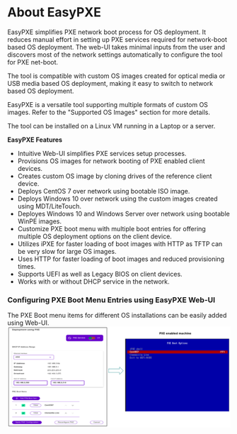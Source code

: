 
# About EasyPXE
EasyPXE simplifies PXE network boot process for OS deployment.
It reduces manual effort in setting up PXE services required for network-boot based OS deployment. The web-UI takes minimal inputs from the user and discovers most of the network settings automatically to configure the tool for PXE net-boot.

The tool is compatible with custom OS images created for optical media or USB media based OS deployment, making it easy to switch to network based OS deployment.

EasyPXE is a versatile tool supporting multiple formats of custom OS images. Refer to the "Supported OS Images" section for more details.

The tool can be installed on a Linux VM running in a Laptop or a server.

**EasyPXE Features**

- Intuitive Web-UI simplifies PXE services setup processes.
- Provisions OS images for network booting of PXE enabled client devices.
- Creates custom OS image by cloning drives of the reference client device.
- Deploys CentOS 7 over network using bootable ISO image.
- Deploys Windows 10 over network using the custom images created using MDT/LiteTouch.
- Deployes Windows 10 and Windows Server over network using bootable WinPE images.
- Customize PXE boot menu with multiple boot entries for offering multiple OS deployment options on the client device.
- Utilizes iPXE for faster loading of boot images with HTTP as TFTP can be very slow for large OS images.
- Uses HTTP for faster loading of boot images and reduced provisioning times.
- Supports UEFI as well as Legacy BIOS on client devices.
- Works with or without DHCP service in the network.

### Configuring PXE Boot Menu Entries using EasyPXE Web-UI
The PXE Boot menu items for different OS installations can be easily added using Web-UI.
![PXE Boot using EasyPXE](easypxe.png)



